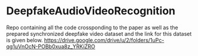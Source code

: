 # DeepfakeAudioVideoRecognition
Repo containing all the code crossponding to the paper as well as the prepared synchronized deepfake video dataset and the link for this dataset is given below.
https://drive.google.com/drive/u/2/folders/1uPc-qg1uVnOcN-POBb0xua8z_YRKiZRO
